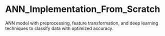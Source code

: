 # ANN_Implementation_From_Scratch
ANN model with preprocessing, feature transformation, and deep learning techniques to classify data with optimized accuracy.

